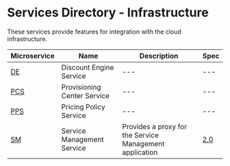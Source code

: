 # Services Directory - Infrastructure

These services provide features for integration with the cloud infrastructure.

| Microservice | Name | Description | Spec |
| - | - | - | - |
| [DE](./de.md)| Discount Engine Service | --- | --- |
| [PCS](./pcs.md)| Provisioning Center Service | --- | --- |
| [PPS](./pps.md)| Pricing Policy Service | --- | --- |
| [SM](./sm.md) | Service Management Service | Provides a proxy for the Service Management application | [2.0](./specs/sm-spec-2.0.md) |
